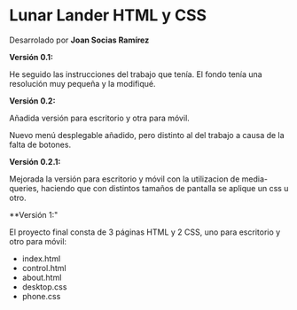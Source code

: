 # Lunar Lander HTML y CSS

Desarrolado por **Joan Socias Ramírez**

**Versión 0.1:**

He seguido las instrucciones del trabajo que tenía.
El fondo tenía una resolución muy pequeña y la modifiqué.

**Versión 0.2:**

Añadida versión para escritorio y otra para móvil.

Nuevo menú desplegable añadido, pero distinto al del trabajo a causa de la falta de botones.

**Versión 0.2.1:**

Mejorada la versión para escritorio y móvil con la utilizacion de media-queries, haciendo que con distintos tamaños de pantalla se aplique un css u otro.

**Versión 1:"

El proyecto final consta de 3 páginas HTML y 2 CSS, uno para escritorio y otro para móvil:

* index.html
* control.html
* about.html
* desktop.css
* phone.css

